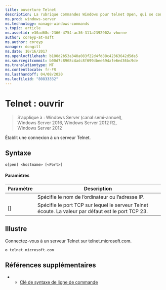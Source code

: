 ```yaml
---
title: ouverture Telnet
description: La rubrique commandes Windows pour telnet Open, qui se connecte à un serveur Telnet.
ms.prod: windows-server
ms.technology: manage-windows-commands
s.topic: article
ms.assetid: e30ad68c-2366-4754-ac36-311a2392902a vhorne
author: coreyp-at-msft
ms.author: coreyp
manager: dongill
ms.date: 10/16/2017
ms.openlocfilehash: b100d2b53a340a083f22d4fd88c42363642d5da5
ms.sourcegitcommit: b00d7c8968c4adc8f699dbee694afe6ed36bc9de
ms.translationtype: MT
ms.contentlocale: fr-FR
ms.lasthandoff: 04/08/2020
ms.locfileid: "80833332"
---
```

# <a name="telnet-open"></a>Telnet : ouvrir

>S’applique à : Windows Server (canal semi-annuel), Windows Server 2016, Windows Server 2012 R2, Windows Server 2012

Établit une connexion à un serveur Telnet.    

## <a name="syntax"></a>Syntaxe  
```  
o[pen] <hostname> [<Port>]  
```  
#### <a name="parameters"></a>Paramètres  

| Paramètre  |                                        Description                                         |
|------------|--------------------------------------------------------------------------------------------|
| <hostname> |                         Spécifie le nom de l’ordinateur ou l’adresse IP.                         |
|  [<Port>]  | Spécifie le port TCP sur lequel le serveur Telnet écoute. La valeur par défaut est le port TCP 23. |

## <a name="examples"></a><a name=BKMK_Examples></a>Illustre  
Connectez-vous à un serveur Telnet sur telnet.microsoft.com.  
```  
o telnet.microsoft.com  
```  
## <a name="additional-references"></a>Références supplémentaires  
-   - [Clé de syntaxe de ligne de commande](command-line-syntax-key.md)  
